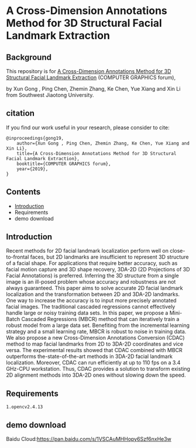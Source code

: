 A Cross-Dimension Annotations Method for 3D Structural Facial Landmark Extraction
====

Background
-------
This repository is for [A Cross-Dimension Annotations Method for 3D Structural Facial Landmark Extraction](https://onlinelibrary.wiley.com/doi/full/10.1111/cgf.13895) (COMPUTER GRAPHICS forum),

by Xun Gong , Ping Chen, Zhemin Zhang, Ke Chen, Yue Xiang and Xin Li from Southwest Jiaotong University.

citation
-------
If you find our work useful in your research, please consider to cite:

    @inproceedings{gong19,
        author={Xun Gong , Ping Chen, Zhemin Zhang, Ke Chen, Yue Xiang and Xin Li},
        title={A Cross-Dimension Annotations Method for 3D Structural Facial Landmark Extraction},
        booktitle={COMPUTER GRAPHICS forum},   
        year={2019},   
    }
Contents
-------
* [Introduction](#Introduction)
* Requirements
* demo download

Introduction
-------
Recent methods for 2D facial landmark localization perform well on close-to-frontal faces, but 2D landmarks are insufficient
to represent 3D structure of a facial shape. For applications that require better accuracy, such as facial motion capture and
3D shape recovery, 3DA-2D (2D Projections of 3D Facial Annotations) is preferred. Inferring the 3D structure from a single
image is an ill-posed problem whose accuracy and robustness are not always guaranteed. This paper aims to solve accurate 2D
facial landmark localization and the transformation between 2D and 3DA-2D landmarks. One way to increase the accuracy is
to input more precisely annotated facial images. The traditional cascaded regressions cannot effectively handle large or noisy
training data sets. In this paper, we propose a Mini-Batch Cascaded Regressions (MBCR) method that can iteratively train
a robust model from a large data set. Benefiting from the incremental learning strategy and a small learning rate, MBCR is
robust to noise in training data. We also propose a new Cross-Dimension Annotations Conversion (CDAC) method to map
facial landmarks from 2D to 3DA-2D coordinates and vice versa. The experimental results showed that CDAC combined with
MBCR outperforms the-state-of-the-art methods in 3DA-2D facial landmark localization. Moreover, CDAC can run efficiently
at up to 110 fps on a 3.4 GHz-CPU workstation. Thus, CDAC provides a solution to transform existing 2D alignment methods
into 3DA-2D ones without slowing down the speed.

Requirements
-------
    1.opencv2.4.13
demo download 
-------
Baidu Cloud:https://pan.baidu.com/s/1VSCAuMHHopy6Szf6nxHe3w
